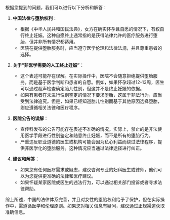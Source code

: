 根据您提到的问题，我们可以进行以下分析和解答：

1. **中国法律与堕胎权利**：
   - 根据《中华人民共和国民法典》，女方在确实怀孕且自愿的情况下，有权自行终止妊娠。这种自愿终止通常指的是获得法律允许的医疗服务进行堕胎，但并非所有情况都适用。
   - 医院在提供堕胎服务时，应当遵守医学伦理和法律法规，并且尊重患者的选择。

2. **关于“非医学需要的人工终止妊娠”**：
   - 这个表述可能存在误解。在实际操作中，医院不会随意拒绝提供堕胎服务，而是基于医学判断和患者的自愿。例如，如果怀孕超过12-13周，医生可以通过超声检查确定胎儿性别，但这并不是终止妊娠的依据。
   - 如果有患者在未进行性别鉴定的情况下要求堕胎，这属于非法行为，应当受到法律追究。但是，如果已经知道胎儿性别而基于其他原因选择堕胎，则应遵循相关法律和医疗程序。

3. **医院公告的误解**：
   - 宣传科发布的公告可能存在表述不准确的情况。实际上，禁止的是非法使用医学手段进行性别鉴定和随意终止妊娠，而不是所有的堕胎行为。
   - 严重违反职业道德的医生或机构可能会因为私心利益而绕过法律程序，提供非医学化的堕胎服务。这种情况应当通过法律途径进行纠正。

4. **建议和解答**：
   - 如果您有任何医疗需求或疑虑，建议咨询专业的妇科医生或律师，他们可以为您提供更准确的法律和医疗建议。
   - 如果怀疑某家医院或医生的违法行为，可以通过相关部门投诉或者寻求法律帮助。

综上所述，中国的法律体系完善，并且对女性的堕胎权利给予了保护，但在实际操作中，需遵循医学和伦理原则。如果您对相关信息有疑问，建议通过正规渠道获取准确信息。